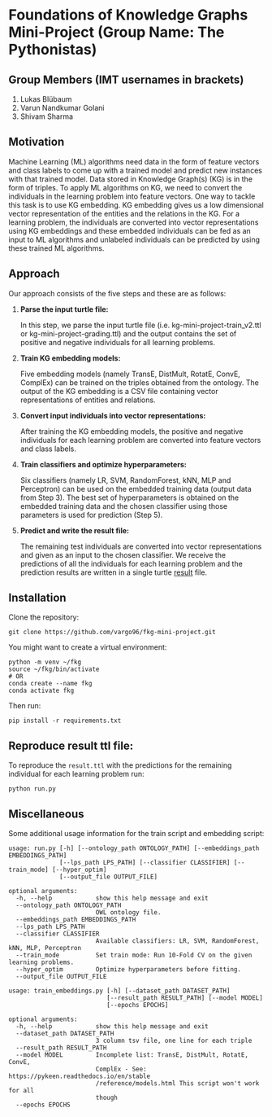# Foundations of Knowledge Graphs Mini-Project (Group Name: The Pythonistas)

## Group Members (IMT usernames in brackets)

1. Lukas Blübaum
2. Varun Nandkumar Golani
3. Shivam Sharma

## Motivation 

Machine Learning (ML) algorithms need data in the form of feature vectors and class labels to come up with a trained model and predict new instances with that trained model. 
Data stored in Knowledge Graph(s) (KG) is in the form of triples. 
To apply ML algorithms on KG, we need to convert the individuals in the learning problem into feature vectors. 
One way to tackle this task is to use KG embedding. 
KG embedding gives us a low dimensional vector representation of the entities and the relations in the KG.
For a learning problem, the individuals are converted into vector representations using KG embeddings and these embedded individuals can be fed as an input to ML algorithms and unlabeled individuals can be predicted by using these trained ML algorithms.

## Approach 

Our approach consists of the five steps and these are as follows:

1. **Parse the input turtle file:**
    
    In this step, we parse the input turtle file (i.e. kg-mini-project-train_v2.ttl or kg-mini-project-grading.ttl) and the output contains the set of positive and negative individuals for all learning problems.
   

2. **Train KG embedding models:**
   
   Five embedding models (namely TransE, DistMult, RotatE, ConvE, ComplEx) can be trained on the triples obtained from the ontology. The output of the KG embedding is a CSV file containing vector representations of entities and relations.
   

3. **Convert input individuals into vector representations:**
   
    After training the KG embedding models, the positive and negative individuals for each learning problem are converted into feature vectors and class labels.
   

4. **Train classifiers and optimize hyperparameters:**
   
   Six classifiers (namely LR, SVM, RandomForest, kNN, MLP and Perceptron) can be used on the embedded training data (output data from Step 3).
   The best set of hyperparameters is obtained on the embedded training data and the chosen classifier using those parameters is used for prediction (Step 5).
   

5. **Predict and write the result file:**

   The remaining test individuals are converted into vector representations and given as an input to the chosen classifier. 
   We receive the predictions of all the individuals for each learning problem and the prediction results are written in a single turtle [result](result.ttl) file.

## Installation
Clone the repository:

```
git clone https://github.com/vargo96/fkg-mini-project.git
```
You might want to create a virtual environment:
```
python -m venv ~/fkg
source ~/fkg/bin/activate
# OR
conda create --name fkg
conda activate fkg
```
Then run:
```
pip install -r requirements.txt
```

## Reproduce result ttl file:
To reproduce the ```result.ttl``` with the predictions for the remaining individual for each learning problem run:
```
python run.py
```

## Miscellaneous
Some additional usage information for the train script and embedding script:

```
usage: run.py [-h] [--ontology_path ONTOLOGY_PATH] [--embeddings_path EMBEDDINGS_PATH]
              [--lps_path LPS_PATH] [--classifier CLASSIFIER] [--train_mode] [--hyper_optim]
              [--output_file OUTPUT_FILE]

optional arguments:
  -h, --help            show this help message and exit
  --ontology_path ONTOLOGY_PATH
                        OWL ontology file.
  --embeddings_path EMBEDDINGS_PATH
  --lps_path LPS_PATH
  --classifier CLASSIFIER
                        Available classifiers: LR, SVM, RandomForest, kNN, MLP, Perceptron
  --train_mode          Set train mode: Run 10-Fold CV on the given learning problems.
  --hyper_optim         Optimize hyperparameters before fitting.
  --output_file OUTPUT_FILE
```

```
usage: train_embeddings.py [-h] [--dataset_path DATASET_PATH]
                           [--result_path RESULT_PATH] [--model MODEL]
                           [--epochs EPOCHS]

optional arguments:
  -h, --help            show this help message and exit
  --dataset_path DATASET_PATH
                        3 column tsv file, one line for each triple
  --result_path RESULT_PATH
  --model MODEL         Incomplete list: TransE, DistMult, RotatE, ConvE,
                        ComplEx - See: https://pykeen.readthedocs.io/en/stable
                        /reference/models.html This script won't work for all
                        though
  --epochs EPOCHS
```
